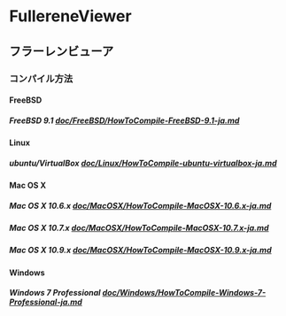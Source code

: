 # FullereneViewer
## フラーレンビューア
### コンパイル方法
#### FreeBSD
##### FreeBSD 9.1 [doc/FreeBSD/HowToCompile-FreeBSD-9.1-ja.md](FreeBSD/HowToCompile-FreeBSD-9.1-ja.md)
#### Linux
##### ubuntu/VirtualBox [doc/Linux/HowToCompile-ubuntu-virtualbox-ja.md](Linux/HowToCompile-ubuntu-virtualbox-ja.md)
#### Mac OS X
##### Mac OS X 10.6.x [doc/MacOSX/HowToCompile-MacOSX-10.6.x-ja.md](MacOSX/HowToCompile-MacOSX-10.6.x-ja.md)
##### Mac OS X 10.7.x [doc/MacOSX/HowToCompile-MacOSX-10.7.x-ja.md](MacOSX/HowToCompile-MacOSX-10.7.x-ja.md)
##### Mac OS X 10.9.x [doc/MacOSX/HowToCompile-MacOSX-10.9.x-ja.md](MacOSX/HowToCompile-MacOSX-10.9.x-ja.md)
#### Windows
##### Windows 7 Professional [doc/Windows/HowToCompile-Windows-7-Professional-ja.md](Windows/HowToCompile-Windows-7-Professional-ja.md)
